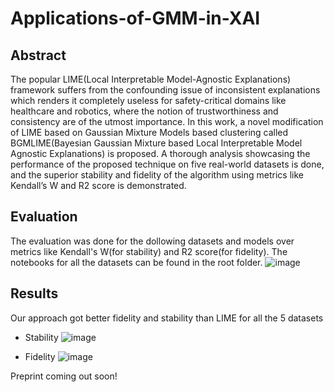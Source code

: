 # Applications-of-GMM-in-XAI

## Abstract
The popular LIME(Local Interpretable Model-Agnostic Explanations) framework suffers from the
confounding issue of inconsistent explanations which renders it completely useless for safety-critical
domains like healthcare and robotics, where the notion of trustworthiness and consistency are of
the utmost importance. In this work, a novel modification of LIME based on Gaussian Mixture
Models based clustering called BGMLIME(Bayesian Gaussian Mixture based Local Interpretable
Model Agnostic Explanations) is proposed. A thorough analysis showcasing the performance of the
proposed technique on five real-world datasets is done, and the superior stability and fidelity of the
algorithm using metrics like Kendall’s W and R2
score is demonstrated.

## Evaluation

The evaluation was done for the dollowing datasets and models over metrics like Kendall's W(for stability) and R2 score(for fidelity). The notebooks for all the datasets can be found in the root folder.
![image](https://user-images.githubusercontent.com/49980787/158472372-26549d4f-c576-4d41-85ae-72bc8adbc817.png)

## Results

Our approach got better fidelity and stability than LIME for all the 5 datasets

* Stability
![image](https://user-images.githubusercontent.com/49980787/158472633-a51c8782-9faa-4f58-a1e2-a7d8e5b85c11.png)

* Fidelity
![image](https://user-images.githubusercontent.com/49980787/158472686-04c3c9c0-abbd-44b2-90c8-d120813a4fec.png)

Preprint coming out soon!
